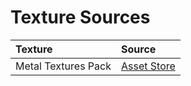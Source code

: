 # Texture Sources

| Texture             | Source             |
|:--------------------|:-------------------|
| Metal Textures Pack | [Asset Store][MTP] |


[MTP]: https://www.assetstore.unity3d.com/en/#!/content/12949
